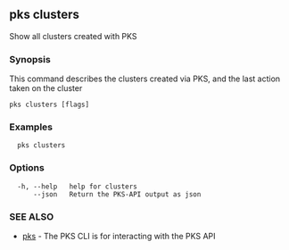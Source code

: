 ## pks clusters

Show all clusters created with PKS

### Synopsis

This command describes the clusters created via PKS, and the last action taken on the cluster

```
pks clusters [flags]
```

### Examples

```
  pks clusters
```

### Options

```
  -h, --help   help for clusters
      --json   Return the PKS-API output as json
```

### SEE ALSO

* [pks](pks.md)	 - The PKS CLI is for interacting with the PKS API

